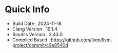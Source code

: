 # Quick Info
* Build Date : 2024-11-18
* Clang Version : 19.1.4
* Binutils Version : 2.43.0
* Compiled Based : https://github.com/llvm/llvm-project/commit/c9e8540d

